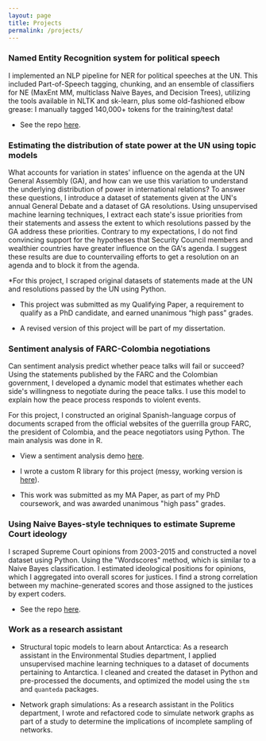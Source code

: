 ```yaml
---
layout: page
title: Projects
permalink: /projects/
---
```


### Named Entity Recognition system for political speech

I implemented an NLP pipeline for NER for political speeches at the UN. This included Part-of-Speech tagging, chunking, and an ensemble of classifiers for NE (MaxEnt MM, multiclass Naive Bayes, and Decision Trees), utilizing the tools available in NLTK and sk-learn, plus some old-fashioned elbow grease: I manually tagged 140,000+ tokens for the training/test data!

* See the repo <a href="https://github.com/leslie-huang/UN-named-entity-recognition"> here</a>. 

### Estimating the distribution of state power at the UN using topic models

What accounts for variation in states' influence on the agenda at the UN General Assembly (GA), and how can we use this variation to understand the underlying distribution of power in international relations? To answer these questions, I introduce a dataset of statements given at the UN's annual General Debate and a dataset of GA resolutions. Using unsupervised machine learning techniques, I extract each state's issue priorities from their statements and assess the extent to which resolutions passed by the GA address these priorities. Contrary to my expectations, I do not find convincing support for the hypotheses that Security Council members and wealthier countries have greater influence on the GA's agenda. I suggest these results are due to countervailing efforts to get a resolution on an agenda and to block it from the agenda.

*For this project, I scraped original datasets of statements made at the UN and resolutions passed by the UN using Python.

* This project was submitted as my Qualifying Paper, a requirement to qualify as a PhD candidate, and earned unanimous “high pass” grades.

* A revised version of this project will be part of my dissertation.

### Sentiment analysis of FARC-Colombia negotiations

Can sentiment analysis predict whether peace talks will fail or succeed? Using the statements published by the FARC and the Colombian government, I developed a dynamic model that estimates whether each side's willingness to negotiate during the peace talks. I use this model to explain how the peace process responds to violent events.

For this project, I constructed an original Spanish-language corpus of documents scraped from the official websites of the guerrilla group FARC, the president of Colombia, and the peace negotiators using Python. The main analysis was done in R.

* View a sentiment analysis demo <a href="https://leslie-huang.github.io/sentiment_demo/sentiment.html">here</a>.

* I wrote a custom R library for this project (messy, working version is <a href="https://github.com/leslie-huang/faRc-sentiment-analysis-library">here</a>).

* This work was submitted as my MA Paper, as part of my PhD coursework, and was awarded unanimous "high pass" grades.

### Using Naive Bayes-style techniques to estimate Supreme Court ideology

I scraped Supreme Court opinions from 2003-2015 and constructed a novel dataset using Python. Using the "Wordscores" method, which is similar to a Naive Bayes classification. I estimated ideological positions for opinions, which I aggregated into overall scores for justices. I find a strong correlation between my machine-generated scores and those assigned to the justices by expert coders.

* See the repo <a href="https://github.com/leslie-huang/supreme-court-opinion-wordscores">here</a>.

### Work as a research assistant

* Structural topic models to learn about Antarctica: As a research assistant in the Environmental Studies department, I applied unsupervised machine learning techniques to a dataset of documents pertaining to Antarctica. I cleaned and created the dataset in Python and pre-processed the documents, and optimized the model using the `stm` and `quanteda` packages.

* Network graph simulations: As a research assistant in the Politics department, I wrote and refactored code to simulate network graphs as part of a study to determine the implications of incomplete sampling of networks.
